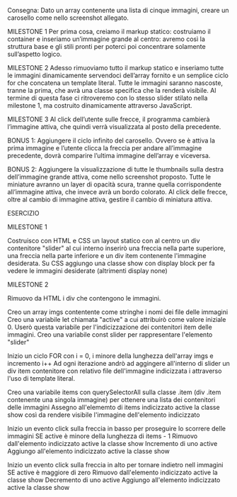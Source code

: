 Consegna:
Dato un array contenente una lista di cinque immagini, creare un carosello come nello screenshot allegato.

MILESTONE 1
Per prima cosa, creiamo il markup statico: costruiamo il container e inseriamo un’immagine grande al centro: avremo così la struttura base e gli stili pronti per poterci poi concentrare solamente sull’aspetto logico.

MILESTONE 2
Adesso rimuoviamo tutto il markup statico e inseriamo tutte le immagini dinamicamente servendoci dell’array fornito e un semplice ciclo for che concatena un template literal.
Tutte le immagini saranno nascoste, tranne la prima, che avrà una classe specifica che la renderà visibile.
Al termine di questa fase ci ritroveremo con lo stesso slider stilato nella milestone 1, ma costruito dinamicamente attraverso JavaScript.

MILESTONE 3
Al click dell’utente sulle frecce, il programma cambierà l’immagine attiva, che quindi verrà visualizzata al posto della precedente.

BONUS 1:
Aggiungere il ciclo infinito del carosello. Ovvero se è attiva la prima immagine e l’utente clicca la freccia per andare all’immagine precedente, dovrà comparire l’ultima immagine dell’array e viceversa.

BONUS 2:
Aggiungere la visualizzazione di tutte le thumbnails sulla destra dell’immagine grande attiva, come nello screenshot proposto. Tutte le miniature avranno un layer di opacità scura, tranne quella corrispondente all’immagine attiva, che invece avrà un bordo colorato.
Al click delle frecce, oltre al cambio di immagine attiva, gestire il cambio di miniatura attiva.


ESERCIZIO

MILESTONE 1 

Costruisco con HTML e CSS un layout statico con al centro un div contenitore "slider" al cui interno inserirò una freccia nella parte superiore, una freccia nella parte inferiore e un div item contenente l'immagine desiderata.
Su CSS aggiungo una classe show con display block per fa vedere le immagini desiderate (altrimenti display none)

MILESTONE 2 

Rimuovo da HTML i div che contengono le immagini.

Creo un array imgs contentente come stringhe i nomi dei file delle immagini
Creo una variabile let chiamata "active" a cui attribuirò come valore iniziale 0. Userò questa variabile per l'indicizzazione dei contenitori item delle immagini.
Creo una variabile const slider per rappresentare l'elemento "slider"

Inizio un ciclo FOR con i = 0, i minore della lunghezza dell'array imgs e incremento i++
    Ad ogni iterazione andrò ad aggingere all'interno di slider un div item contenitore con relativo file dell'immagine indicizzata i attraverso l'uso di template literal.

Creo una variabile items con querySelectorAll sulla classe .item (div .item contenente una singola immagine) per ottenere una lista dei contenitori delle immagini
Assegno all'elememto di items indicizzato active la classe show così da rendere visibile l'immagine dell'elemento indicizzato

Inizio un evento click sulla freccia in basso per proseguire lo scorrere delle immagini
    SE active è minore della lunghezza di items - 1
        Rimuovo dall'elemento indicizzato active la classe show
        Incremento di uno active
        Aggiungo all'elemento indicizzato active la classe show

Inizio un evento click sulla freccia in alto per tornare indietro nell immagini
    SE active è maggiore di zero
        Rimuovo dall'elemento indicizzato active la classe show
        Decremento di uno active
        Aggiungo all'elemento indicizzato active la classe show




